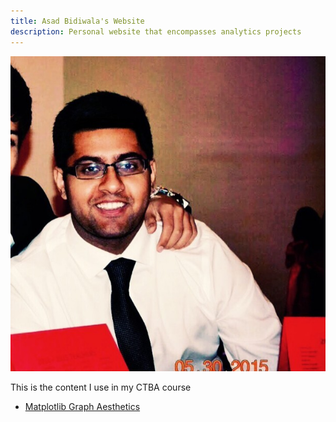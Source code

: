 ```yaml
---
title: Asad Bidiwala's Website
description: Personal website that encompasses analytics projects
---
```


![My Picture](/pictures/AsadB.jpg)

This is the content I use in my CTBA course

- [Matplotlib Graph Aesthetics](/MatplotlibGraphs/index.md)
